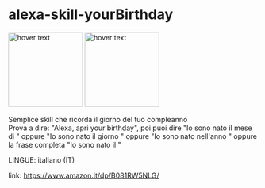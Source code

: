 # alexa-skill-yourBirthday
<p>
  <img src="https://images-na.ssl-images-amazon.com/images/I/51ojUdyvzpL.png" width="150" title="hover text">
  <img src="https://www.pngfuel.com/free-png/oihpd/download" width="150" title="hover text">
</p>
Semplice skill che ricorda il giorno del tuo compleanno <br />
Prova a dire: "Alexa, apri your birthday",
poi puoi dire "Io sono nato il mese di <mese>" oppure "Io sono nato il giorno <giorno>" oppure "Io sono nato nell'anno <anno>" 
oppure la frase completa "Io sono nato il  <giorno> <mese> <anno>"
  
LINGUE: italiano (IT)

link: https://www.amazon.it/dp/B081RW5NLG/
